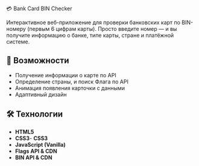 💳 Bank Card BIN Checker

Интерактивное веб-приложение для проверки банковских карт по BIN-номеру (первым 6 цифрам карты).
Просто введите номер — и вы получите информацию о банке, типе карты, стране и платёжной системе.

## 🚀 Возможности
- Получение информации о карте по API
- Определение страны, и поиск Флага по API
- Анимация появления карточки с данными
- Адаптивный дизайн

## 🛠 Технологии
- **HTML5**
- **CSS3**- **CSS3**
- **JavaScript (Vanilla)**
- **Flags API & CDN**
- **BIN API & CDN**

